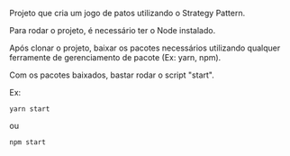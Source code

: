 Projeto que cria um jogo de patos utilizando o Strategy Pattern.

Para rodar o projeto, é necessário ter o Node instalado.

Após clonar o projeto, baixar os pacotes necessários utilizando qualquer ferramente de gerenciamento de pacote (Ex: yarn, npm).

Com os pacotes baixados, bastar rodar o script "start".

Ex:

```console
yarn start
```

ou

```console
npm start
```
